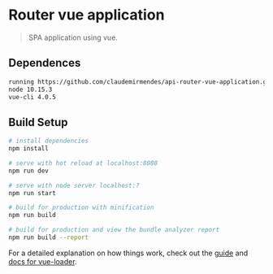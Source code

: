 # Router vue application

> SPA application using vue.
## Dependences

``` bash
running https://github.com/claudemirmendes/api-router-vue-application.git
node 10.15.3
vue-cli 4.0.5
```
## Build Setup

``` bash
# install dependencies
npm install

# serve with hot reload at localhost:8080
npm run dev

# serve with node server localhost:?
npm run start

# build for production with minification
npm run build

# build for production and view the bundle analyzer report
npm run build --report
```

For a detailed explanation on how things work, check out the [guide](http://vuejs-templates.github.io/webpack/) and [docs for vue-loader](http://vuejs.github.io/vue-loader).
